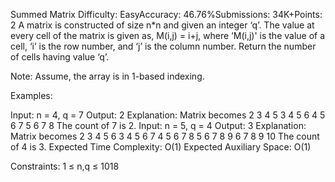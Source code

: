 Summed Matrix
Difficulty: EasyAccuracy: 46.76%Submissions: 34K+Points: 2
A matrix is constructed of size n*n and given an integer ‘q’. The value at every cell of the matrix is given as, M(i,j) = i+j, where ‘M(i,j)' is the value of a cell, ‘i’ is the row number, and ‘j’ is the column number. Return the number of cells having value ‘q’.

Note: Assume, the array is in 1-based indexing.

Examples:

Input: n = 4, q = 7
Output: 2
Explanation: Matrix becomes
2 3 4 5 
3 4 5 6 
4 5 6 7
5 6 7 8
The count of 7 is 2.
Input: n = 5, q = 4
Output: 3
Explanation: Matrix becomes
2 3 4 5 6 
3 4 5 6 7 
4 5 6 7 8 
5 6 7 8 9 
6 7 8 9 10 
The count of 4 is 3.
Expected Time Complexity: O(1)
Expected Auxiliary Space: O(1)

Constraints:
1 ≤ n,q ≤ 1018

